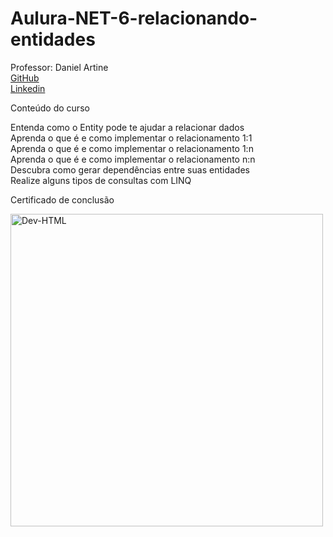# Aulura-NET-6-relacionando-entidades

 Professor: Daniel Artine<br>
 [GitHub](https://github.com/danielartine)<br>
 [Linkedin](https://www.linkedin.com/search/results/all/?fetchDeterministicClustersOnly=true&heroEntityKey=urn%3Ali%3Afsd_profile%3AACoAABcpws4BMNGWKCfL_RvCTYOd3JnlmeUoS1M&keywords=daniel%20artine&origin=RICH_QUERY_SUGGESTION&position=1&searchId=34bab6c1-c87b-4851-a974-d1f470021277&sid=.9e&spellCorrectionEnabled=false)<br>

Conteúdo do curso

Entenda como o Entity pode te ajudar a relacionar dados<br>
Aprenda o que é e como implementar o relacionamento 1:1<br>
Aprenda o que é e como implementar o relacionamento 1:n<br>
Aprenda o que é e como implementar o relacionamento n:n<br>
Descubra como gerar dependências entre suas entidades<br>
Realize alguns tipos de consultas com LINQ<br>

Certificado de conclusão<br>

<img align="center" alt="Dev-HTML" height="500em" src="https://github.com/FabioNunesDEV/Certificados/blob/main/F%C3%A1bio%20Vicente%20Nunes%20-%20Curso%20.NET%206_%20relacionando%20entidades%20-%20Alura.png">
